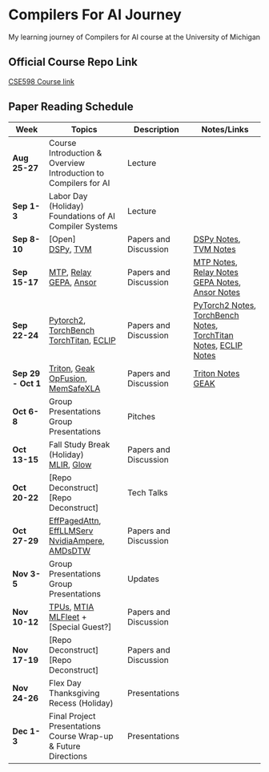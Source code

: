 # Compilers For AI Journey

My learning journey of Compilers for AI course at the University of Michigan

## Official Course Repo Link

[CSE598 Course link](https://github.com/marsninja/CompilersForAIClass2025)

## Paper Reading Schedule

| Week | Topics | Description | Notes/Links |
|------|--------|-------------|-------------|
| **Aug 25-27** | Course Introduction & Overview<br>Introduction to Compilers for AI | Lecture |  |
| **Sep 1-3** | Labor Day (Holiday)<br>Foundations of AI Compiler Systems | Lecture |  |
| **Sep 8-10** | [Open]<br>[DSPy](https://arxiv.org/pdf/2310.03714), [TVM](https://arxiv.org/abs/1802.04799)  | Papers and Discussion | [DSPy Notes](https://chatgpt.com/share/68c1cb43-3c10-8005-99d9-82b132926b74), [TVM Notes](https://chatgpt.com/share/68c1d17a-304c-8005-9bc8-cd18ac4cd84b)|
| **Sep 15-17** | [MTP](https://arxiv.org/abs/2405.08965), [Relay](https://arxiv.org/abs/1904.08368) <br>[GEPA](https://arxiv.org/abs/2507.19457), [Ansor](https://arxiv.org/abs/2006.06762) | Papers and Discussion |  [MTP Notes](https://chatgpt.com/share/68c73045-90ac-8005-a3ee-27f3e4b3fff8), [Relay Notes](https://chatgpt.com/share/68c746b0-3b08-8005-8832-00f2ba0ce9cc) <br> [GEPA Notes](https://chatgpt.com/share/68c78e7d-2090-8005-8d68-76bca0db0a4d), [Ansor Notes](https://chatgpt.com/share/68caf542-805c-8005-9311-6e6aec289b98)|
| **Sep 22-24** | [Pytorch2](https://dl.acm.org/doi/10.1145/3620665.3640366), [TorchBench](https://arxiv.org/abs/2304.14226) <br>[TorchTitan](https://arxiv.org/abs/2410.06511), [ECLIP](https://arxiv.org/abs/2506.12598) | Papers and Discussion|  [PyTorch2 Notes](https://chatgpt.com/share/68d19113-8a30-8005-a037-36f2ab073a6f), [TorchBench Notes](https://chatgpt.com/share/68d30bd8-f65c-8005-8577-446cbc537692), <br> [TorchTitan Notes](https://chatgpt.com/share/68d35953-9f84-8005-adf5-ad06746da1ac), [ECLIP Notes](https://chatgpt.com/share/68d30b37-e934-8005-b4e2-46eebaeaea52)|
| **Sep 29 - Oct 1** | [Triton](https://dl.acm.org/doi/10.1145/3315508.3329973), [Geak](https://arxiv.org/abs/2507.23194) <br>[OpFusion](https://arxiv.org/abs/2301.13062), [MemSafeXLA](https://arxiv.org/abs/2206.14148) |Papers and Discussion | [Triton Notes](https://chatgpt.com/share/68da101d-5940-8005-98fe-76124356cffa)  [GEAK](https://chatgpt.com/share/68da2186-20a4-8005-87d7-3452ae2cb183)|
| **Oct 6-8** | Group Presentations<br>Group Presentations | Pitches |  |
| **Oct 13-15** | Fall Study Break (Holiday)<br>[MLIR](https://arxiv.org/abs/2002.11054), [Glow](https://arxiv.org/abs/1805.00907) |Papers and Discussion |  |`
| **Oct 20-22** | [Repo Deconstruct] <br> [Repo Deconstruct] | Tech Talks |  |
| **Oct 27-29** | [EffPagedAttn](https://arxiv.org/abs/2309.06180), [EffLLMServ](https://arxiv.org/abs/2503.18292) <br>[NvidiaAmpere](https://arxiv.org/abs/2208.11174), [AMDsDTW](https://arxiv.org/abs/2403.06931) |Papers and Discussion
| **Nov 3-5** | Group Presentations<br>Group Presentations | Updates |  |
| **Nov 10-12** | [TPUs](https://arxiv.org/abs/2304.01433), [MTIA](https://dl.acm.org/doi/pdf/10.1145/3579371.3589348) <br>[MLFleet](https://arxiv.org/pdf/2502.06982) + [Special Guest?] | Papers and Discussion|  |
| **Nov 17-19** | [Repo Deconstruct] <br> [Repo Deconstruct] | Papers and Discussion|  |
| **Nov 24-26** | Flex Day <br>Thanksgiving Recess (Holiday) | Presentations |  |
| **Dec 1-3** | Final Project Presentations<br>Course Wrap-up & Future Directions | Presentations | |
